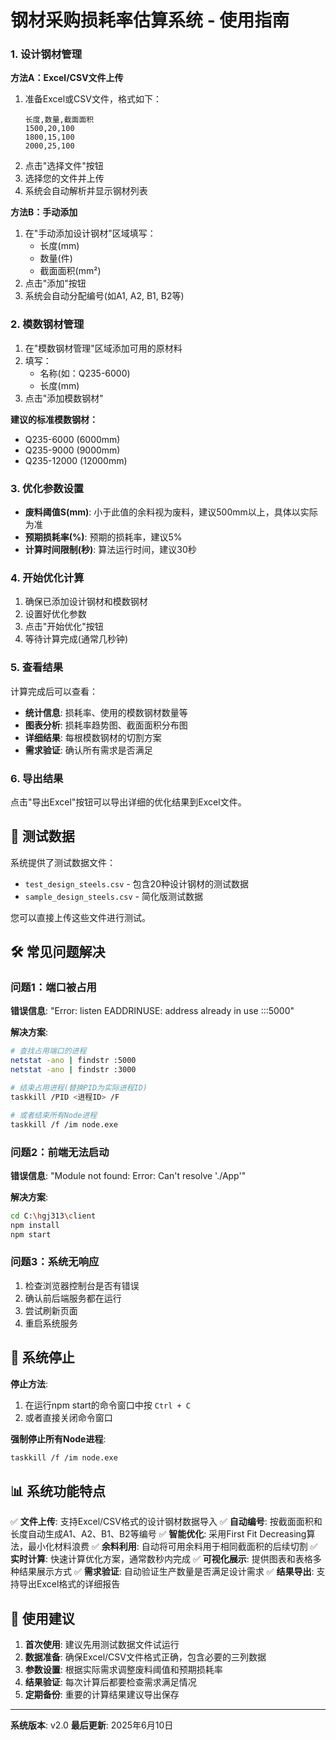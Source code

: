 # 钢材采购损耗率估算系统 - 使用指南

### 1. 设计钢材管理

**方法A：Excel/CSV文件上传**
1. 准备Excel或CSV文件，格式如下：
   ```
   长度,数量,截面面积
   1500,20,100
   1800,15,100
   2000,25,100
   ```
2. 点击"选择文件"按钮
3. 选择您的文件并上传
4. 系统会自动解析并显示钢材列表

**方法B：手动添加**
1. 在"手动添加设计钢材"区域填写：
   - 长度(mm)
   - 数量(件)
   - 截面面积(mm²)
2. 点击"添加"按钮
3. 系统会自动分配编号(如A1, A2, B1, B2等)

### 2. 模数钢材管理

1. 在"模数钢材管理"区域添加可用的原材料
2. 填写：
   - 名称(如：Q235-6000)
   - 长度(mm)
3. 点击"添加模数钢材"

**建议的标准模数钢材：**
- Q235-6000 (6000mm)
- Q235-9000 (9000mm)
- Q235-12000 (12000mm)

### 3. 优化参数设置

- **废料阈值S(mm)**: 小于此值的余料视为废料，建议500mm以上，具体以实际为准
- **预期损耗率(%)**: 预期的损耗率，建议5%
- **计算时间限制(秒)**: 算法运行时间，建议30秒

### 4. 开始优化计算

1. 确保已添加设计钢材和模数钢材
2. 设置好优化参数
3. 点击"开始优化"按钮
4. 等待计算完成(通常几秒钟)

### 5. 查看结果

计算完成后可以查看：
- **统计信息**: 损耗率、使用的模数钢材数量等
- **图表分析**: 损耗率趋势图、截面面积分布图
- **详细结果**: 每根模数钢材的切割方案
- **需求验证**: 确认所有需求是否满足

### 6. 导出结果

点击"导出Excel"按钮可以导出详细的优化结果到Excel文件。

## 📁 测试数据

系统提供了测试数据文件：
- `test_design_steels.csv` - 包含20种设计钢材的测试数据
- `sample_design_steels.csv` - 简化版测试数据

您可以直接上传这些文件进行测试。

## 🛠️ 常见问题解决

### 问题1：端口被占用
**错误信息**: "Error: listen EADDRINUSE: address already in use :::5000"

**解决方案**:
```bash
# 查找占用端口的进程
netstat -ano | findstr :5000
netstat -ano | findstr :3000

# 结束占用进程(替换PID为实际进程ID)
taskkill /PID <进程ID> /F

# 或者结束所有Node进程
taskkill /f /im node.exe
```

### 问题2：前端无法启动
**错误信息**: "Module not found: Error: Can't resolve './App'"

**解决方案**:
```bash
cd C:\hgj313\client
npm install
npm start
```

### 问题3：系统无响应
1. 检查浏览器控制台是否有错误
2. 确认前后端服务都在运行
3. 尝试刷新页面
4. 重启系统服务

## 🔄 系统停止

**停止方法**:
1. 在运行npm start的命令窗口中按 `Ctrl + C`
2. 或者直接关闭命令窗口

**强制停止所有Node进程**:
```bash
taskkill /f /im node.exe
```

## 📊 系统功能特点

✅ **文件上传**: 支持Excel/CSV格式的设计钢材数据导入
✅ **自动编号**: 按截面面积和长度自动生成A1、A2、B1、B2等编号
✅ **智能优化**: 采用First Fit Decreasing算法，最小化材料浪费
✅ **余料利用**: 自动将可用余料用于相同截面积的后续切割
✅ **实时计算**: 快速计算优化方案，通常数秒内完成
✅ **可视化展示**: 提供图表和表格多种结果展示方式
✅ **需求验证**: 自动验证生产数量是否满足设计需求
✅ **结果导出**: 支持导出Excel格式的详细报告


## 🎯 使用建议

1. **首次使用**: 建议先用测试数据文件试运行
2. **数据准备**: 确保Excel/CSV文件格式正确，包含必要的三列数据
3. **参数设置**: 根据实际需求调整废料阈值和预期损耗率
4. **结果验证**: 每次计算后都要检查需求满足情况
5. **定期备份**: 重要的计算结果建议导出保存

---

**系统版本**: v2.0
**最后更新**: 2025年6月10日
